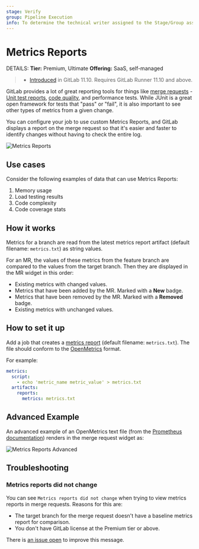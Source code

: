 ```yaml
---
stage: Verify
group: Pipeline Execution
info: To determine the technical writer assigned to the Stage/Group associated with this page, see https://handbook.gitlab.com/handbook/product/ux/technical-writing/#assignments
---
```


# Metrics Reports

DETAILS:
**Tier:** Premium, Ultimate
**Offering:** SaaS, self-managed

> - [Introduced](https://gitlab.com/gitlab-org/gitlab/-/issues/9788) in GitLab 11.10. Requires GitLab Runner 11.10 and above.

GitLab provides a lot of great reporting tools for things like [merge requests](../../user/project/merge_requests/index.md) - [Unit test reports](unit_test_reports.md), [code quality](code_quality.md), and performance tests. While JUnit is a great open framework for tests that "pass" or "fail", it is also important to see other types of metrics from a given change.

You can configure your job to use custom Metrics Reports, and GitLab displays a report on the merge request so that it's easier and faster to identify changes without having to check the entire log.

![Metrics Reports](img/metrics_reports_v13_0.png)

## Use cases

Consider the following examples of data that can use Metrics Reports:

1. Memory usage
1. Load testing results
1. Code complexity
1. Code coverage stats

## How it works

Metrics for a branch are read from the latest metrics report artifact (default filename: `metrics.txt`) as string values.

For an MR, the values of these metrics from the feature branch are compared to the values from the target branch. Then they are displayed in the MR widget in this order:

- Existing metrics with changed values.
- Metrics that have been added by the MR. Marked with a **New** badge.
- Metrics that have been removed by the MR. Marked with a **Removed** badge.
- Existing metrics with unchanged values.

## How to set it up

Add a job that creates a [metrics report](../yaml/artifacts_reports.md#artifactsreportsmetrics) (default filename: `metrics.txt`). The file should conform to the [OpenMetrics](https://openmetrics.io/) format.

For example:

```yaml
metrics:
  script:
    - echo 'metric_name metric_value' > metrics.txt
  artifacts:
    reports:
      metrics: metrics.txt
```

## Advanced Example

An advanced example of an OpenMetrics text file (from the [Prometheus documentation](https://github.com/prometheus/docs/blob/master/content/docs/instrumenting/exposition_formats.md#text-format-example))
renders in the merge request widget as:

![Metrics Reports Advanced](img/metrics_reports_advanced_v13_0.png)

## Troubleshooting

### Metrics reports did not change

You can see `Metrics reports did not change` when trying to view metrics reports in merge requests. Reasons for this are:

- The target branch for the merge request doesn't have a baseline metrics report for comparison.
- You don't have GitLab license at the Premium tier or above.

There is [an issue open](https://gitlab.com/gitlab-org/gitlab/-/issues/343065) to improve this message.
